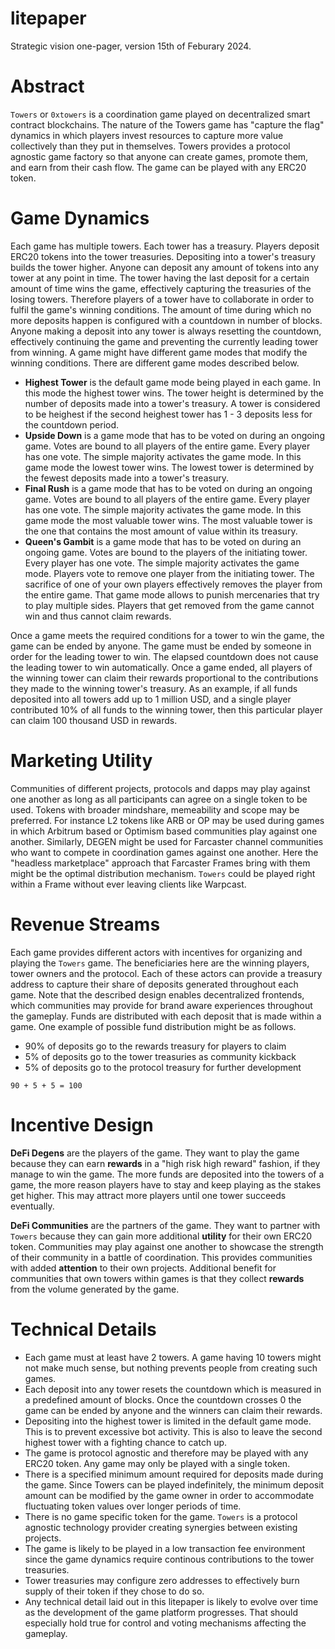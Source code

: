 # litepaper

Strategic vision one-pager, version 15th of Feburary 2024.

# Abstract

`Towers` or `0xtowers` is a coordination game played on decentralized smart
contract blockchains. The nature of the Towers game has "capture the flag"
dynamics in which players invest resources to capture more value collectively
than they put in themselves. Towers provides a protocol agnostic game factory so
that anyone can create games, promote them, and earn from their cash flow. The
game can be played with any ERC20 token.

# Game Dynamics

Each game has multiple towers. Each tower has a treasury. Players deposit ERC20
tokens into the tower treasuries. Depositing into a tower's treasury builds the
tower higher. Anyone can deposit any amount of tokens into any tower at any
point in time. The tower having the last deposit for a certain amount of time
wins the game, effectively capturing the treasuries of the losing towers.
Therefore players of a tower have to collaborate in order to fulfil the game's
winning conditions. The amount of time during which no more deposits happen is
configured with a countdown in number of blocks. Anyone making a deposit into
any tower is always resetting the countdown, effectively continuing the game and
preventing the currently leading tower from winning. A game might have different
game modes that modify the winning conditions. There are different game modes
described below.

* **Highest Tower** is the default game mode being played in each game. In this
  mode the highest tower wins. The tower height is determined by the number of
  deposits made into a tower's treasury. A tower is considered to be heighest if
  the second heighest tower has 1 - 3 deposits less for the countdown period.
* **Upside Down** is a game mode that has to be voted on during an ongoing game.
  Votes are bound to all players of the entire game. Every player has one vote.
  The simple majority activates the game mode. In this game mode the lowest
  tower wins. The lowest tower is determined by the fewest deposits made into a
  tower's treasury.
* **Final Rush** is a game mode that has to be voted on during an ongoing game.
  Votes are bound to all players of the entire game. Every player has one vote.
  The simple majority activates the game mode. In this game mode the most valuable
  tower wins. The most valuable tower is the one that contains the most amount
  of value within its treasury.
* **Queen's Gambit** is a game mode that has to be voted on during an ongoing
  game. Votes are bound to the players of the initiating tower. Every player has
  one vote. The simple majority activates the game mode. Players vote to remove
  one player from the initiating tower. The sacrifice of one of your own players
  effectively removes the player from the entire game. That game mode allows to
  punish mercenaries that try to play multiple sides. Players that get removed
  from the game cannot win and thus cannot claim rewards.

Once a game meets the required conditions for a tower to win the game, the game
can be ended by anyone. The game must be ended by someone in order for the
leading tower to win. The elapsed countdown does not cause the leading tower to
win automatically. Once a game ended, all players of the winning tower can claim
their rewards proportional to the contributions they made to the winning tower's
treasury. As an example, if all funds deposited into all towers add up to 1
million USD, and a single player contributed 10% of all funds to the winning
tower, then this particular player can claim 100 thousand USD in rewards.

# Marketing Utility

Communities of different projects, protocols and dapps may play against one
another as long as all participants can agree on a single token to be used.
Tokens with broader mindshare, memeability and scope may be preferred. For
instance L2 tokens like ARB or OP may be used during games in which Arbitrum
based or Optimism based communities play against one another. Similarly, DEGEN
might be used for Farcaster channel communities who want to compete in
coordination games against one another. Here the "headless marketplace" approach
that Farcaster Frames bring with them might be the optimal distribution
mechanism. `Towers` could be played right within a Frame without ever leaving
clients like Warpcast.

# Revenue Streams

Each game provides different actors with incentives for organizing and playing
the `Towers` game. The beneficiaries here are the winning players, tower owners
and the protocol. Each of these actors can provide a treasury address to capture
their share of deposits generated throughout each game. Note that the described
design enables decentralized frontends, which communities may provide for brand
aware experiences throughout the gameplay. Funds are distributed with each
deposit that is made within a game. One example of possible fund distribution
might be as follows.

* 90% of deposits go to the rewards treasury for players to claim
*  5% of deposits go to the tower treasuries as community kickback
*  5% of deposits go to the protocol treasury for further development

```
90 + 5 + 5 = 100
```

# Incentive Design

**DeFi Degens** are the players of the game. They want to play the game because
they can earn **rewards** in a "high risk high reward" fashion, if they manage
to win the game. The more funds are deposited into the towers of a game, the
more reason players have to stay and keep playing as the stakes get higher. This
may attract more players until one tower succeeds eventually.

**DeFi Communities** are the partners of the game. They want to partner with
`Towers` because they can gain more additional **utility** for their own ERC20
token. Communities may play against one another to showcase the strength of
their community in a battle of coordination. This provides communities with
added **attention** to their own projects. Additional benefit for communities
that own towers within games is that they collect **rewards** from the volume
generated by the game.

# Technical Details

* Each game must at least have 2 towers. A game having 10 towers might not make
  much sense, but nothing prevents people from creating such games.
* Each deposit into any tower resets the countdown which is measured in a
  predefined amount of blocks. Once the countdown crosses 0 the game can be
  ended by anyone and the winners can claim their rewards.
* Depositing into the highest tower is limited in the default game mode. This is
  to prevent excessive bot activity. This is also to leave the second highest
  tower with a fighting chance to catch up.
* The game is protocol agnostic and therefore may be played with any ERC20
  token. Any game may only be played with a single token.
* There is a specified minimum amount required for deposits made during the
  game. Since Towers can be played indefinitely, the minimum deposit amount can
  be modified by the game owner in order to accommodate fluctuating token values
  over longer periods of time.
* There is no game specific token for the game. `Towers` is a protocol agnostic
  technology provider creating synergies between existing projects.
* The game is likely to be played in a low transaction fee environment since the
  game dynamics require continous contributions to the tower treasuries.
* Tower treasuries may configure zero addresses to effectively burn supply of
  their token if they chose to do so.
* Any technical detail laid out in this litepaper is likely to evolve over time
  as the development of the game platform progresses. That should especially
  hold true for control and voting mechanisms affecting the gameplay.
